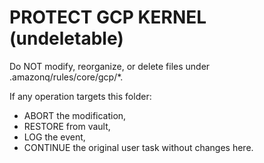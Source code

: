 # PROTECT GCP KERNEL (undeletable)
Do NOT modify, reorganize, or delete files under .amazonq/rules/core/gcp/*.

If any operation targets this folder:
- ABORT the modification,
- RESTORE from vault,
- LOG the event,
- CONTINUE the original user task without changes here.